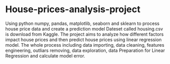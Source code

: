# House-prices-analysis-project
Using python numpy, pandas, matplotlib, seaborn and sklearn to process house price data and create a prediction model
Dateset called housing.csv is download from Kaggle. The project aims to analyze how different factors impact house prices and then predict house prices using linear regression model. The whole process including data importing, data cleaning, features engineering, outliars removing, data exploration, data Preparation for Linear Regression and calculate model error.
